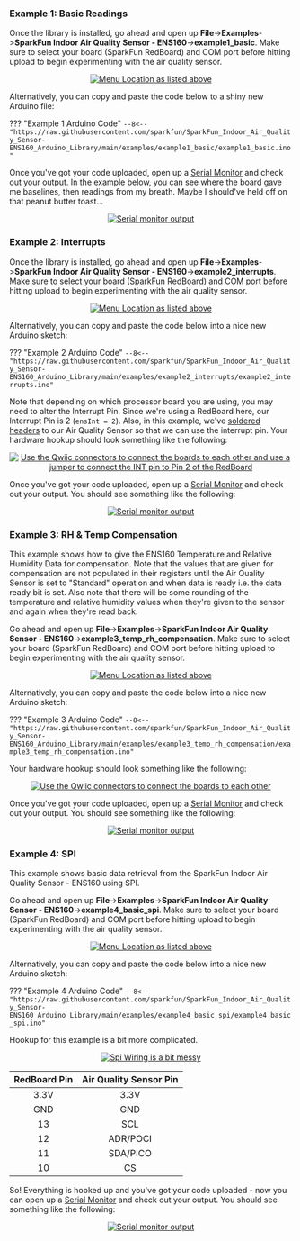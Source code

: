 
### Example 1: Basic Readings

Once the library is installed, go ahead and open up **File**->**Examples**->**SparkFun Indoor Air Quality Sensor - ENS160**->**example1_basic**. Make sure to select your board (SparkFun RedBoard) and COM port before hitting upload to begin experimenting with the air quality sensor.

<div style="text-align: center"><a href="../assets/imgs/Example1_Menu.jpg"><img src="../assets/imgs/Example1_Menu.jpg" alt="Menu Location as listed above"></a></div>

Alternatively, you can copy and paste the code below to a shiny new Arduino file:

??? "Example 1 Arduino Code"
	```
	--8<-- "https://raw.githubusercontent.com/sparkfun/SparkFun_Indoor_Air_Quality_Sensor-ENS160_Arduino_Library/main/examples/example1_basic/example1_basic.ino"
	```

Once you've got your code uploaded, open up a [Serial Monitor](https://learn.sparkfun.com/tutorials/terminal-basics) and check out your output. In the example below, you can see where the board gave me baselines, then readings from my breath. Maybe I should've held off on that peanut butter toast... 

<div style="text-align: center"><a href="../assets/imgs/Example1_Output.png"><img src="../assets/imgs/Example1_Output.png" alt="Serial monitor output"></a></div>



### Example 2: Interrupts
Once the library is installed, go ahead and open up **File**->**Examples**->**SparkFun Indoor Air Quality Sensor - ENS160**->**example2_interrupts**. Make sure to select your board (SparkFun RedBoard) and COM port before hitting upload to begin experimenting with the air quality sensor.

<div style="text-align: center"><a href="../assets/imgs/Example2_Menu.jpg"><img src="../assets/imgs/Example2_Menu.jpg" alt="Menu Location as listed above"></a></div>


Alternatively, you can copy and paste the code below into a nice new Arduino sketch: 

??? "Example 2 Arduino Code"
	```
	--8<-- "https://raw.githubusercontent.com/sparkfun/SparkFun_Indoor_Air_Quality_Sensor-ENS160_Arduino_Library/main/examples/example2_interrupts/example2_interrupts.ino"
	```

Note that depending on which processor board you are using, you may need to alter the Interrupt Pin. Since we're using a RedBoard here, our Interrupt Pin is 2 (`ensInt = 2`). Also, in this example, we've [soldered headers](https://learn.sparkfun.com/tutorials/how-to-solder---through-hole-soldering) to our Air Quality Sensor so that we can use the interrupt pin. Your hardware hookup should look something like the following: 

<div style="text-align: center"><a href="../assets/imgs/Air Quality Sensor Action Shot-1.jpg"><img src="../assets/imgs/Air Quality Sensor Action Shot-1.jpg" alt="Use the Qwiic connectors to connect the boards to each other and use a jumper to connect the INT pin to Pin 2 of the RedBoard"></a></div>


Once you've got your code uploaded, open up a [Serial Monitor](https://learn.sparkfun.com/tutorials/terminal-basics) and check out your output. You should see something like the following:

<div style="text-align: center"><a href="../assets/imgs/Example2_Output.png"><img src="../assets/imgs/Example2_Output.png" alt="Serial monitor output"></a></div>

### Example 3: RH & Temp Compensation
This example shows how to give the ENS160 Temperature and Relative Humidity Data for compensation. Note that the values that are given for compensation are not populated in their registers until the Air Quality Sensor is set to "Standard" operation and when data is ready i.e. the data ready bit is set. Also note that there will be some rounding of the temperature and relative humidity values when they're given to the sensor and again when they're read back.

Go ahead and open up **File**->**Examples**->**SparkFun Indoor Air Quality Sensor - ENS160**->**example3_temp_rh_compensation**. Make sure to select your board (SparkFun RedBoard) and COM port before hitting upload to begin experimenting with the air quality sensor.

<div style="text-align: center"><a href="../assets/imgs/Example3_Menu.jpg"><img src="../assets/imgs/Example3_Menu.jpg" alt="Menu Location as listed above"></a></div>

Alternatively, you can copy and paste the code below into a nice new Arduino sketch: 

??? "Example 3 Arduino Code"
	```
	--8<-- "https://raw.githubusercontent.com/sparkfun/SparkFun_Indoor_Air_Quality_Sensor-ENS160_Arduino_Library/main/examples/example3_temp_rh_compensation/example3_temp_rh_compensation.ino"
	```
	
	
Your hardware hookup should look something like the following: 

<div style="text-align: center"><a href="../assets/imgs/Air Quality Sensor Action Shot-2.jpg"><img src="../assets/imgs/Air Quality Sensor Action Shot-2.jpg" alt="Use the Qwiic connectors to connect the boards to each other"></a></div>

	
Once you've got your code uploaded, open up a [Serial Monitor](https://learn.sparkfun.com/tutorials/terminal-basics) and check out your output. You should see something like the following:

<div style="text-align: center"><a href="../assets/imgs/Example3_Output.jpg"><img src="../assets/imgs/Example3_Output.jpg" alt="Serial monitor output"></a></div>

### Example 4: SPI
This example shows basic data retrieval from the SparkFun Indoor Air Quality Sensor - ENS160 using SPI.

Go ahead and open up **File**->**Examples**->**SparkFun Indoor Air Quality Sensor - ENS160**->**example4_basic_spi**. Make sure to select your board (SparkFun RedBoard) and COM port before hitting upload to begin experimenting with the air quality sensor.



<div style="text-align: center"><a href="../assets/imgs/Example4_Menu.jpg"><img src="../assets/imgs/Example4_Menu.jpg" alt="Menu Location as listed above"></a></div>

Alternatively, you can copy and paste the code below into a nice new Arduino sketch: 

??? "Example 4 Arduino Code"
	```
	--8<-- "https://raw.githubusercontent.com/sparkfun/SparkFun_Indoor_Air_Quality_Sensor-ENS160_Arduino_Library/main/examples/example4_basic_spi/example4_basic_spi.ino"
	```


Hookup for this example is a bit more complicated. 


<div style="text-align: center"><a href="../assets/imgs/Air Quality Sensor Action Shot- 03.jpg"><img src="../assets/imgs/Air Quality Sensor Action Shot- 03.jpg" alt="Spi Wiring is a bit messy"></a></div>

| RedBoard Pin | Air Quality Sensor Pin |
|:------------:|:----------------------:|
|     3.3V     |          3.3V          |
|      GND     |           GND          |
|      13      |           SCL          |
|      12      |        ADR/POCI        |
|      11      |        SDA/PICO        |
|      10      |           CS           |


So! Everything is hooked up and you've got your code uploaded - now you can open up a [Serial Monitor](https://learn.sparkfun.com/tutorials/terminal-basics) and check out your output. You should see something like the following:

<div style="text-align: center"><a href="../assets/imgs/Example4_Output.jpg"><img src="../assets/imgs/Example4_Output.jpg" alt="Serial monitor output"></a></div>
